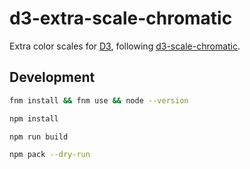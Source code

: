 # d3-extra-scale-chromatic

Extra color scales for [D3](https://d3js.org/), following [d3-scale-chromatic](https://github.com/d3/d3-scale-chromatic/tree/main).

## Development

```bash
fnm install && fnm use && node --version
```

```bash
npm install
```

```bash
npm run build
```

```bash
npm pack --dry-run
```
